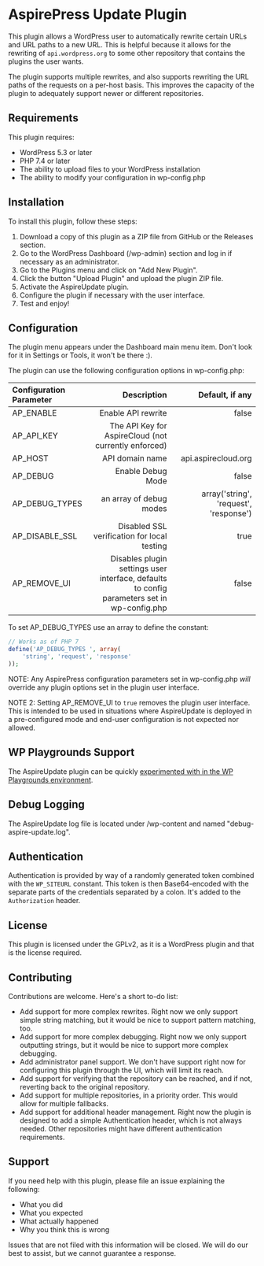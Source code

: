 # AspirePress Update Plugin

This plugin allows a WordPress user to automatically rewrite certain URLs and URL paths to a new URL. This is
helpful because it allows for the rewriting of `api.wordpress.org` to some other repository that contains the plugins
the user wants.

The plugin supports multiple rewrites, and also supports rewriting the URL paths of the requests on a per-host basis.
This improves the capacity of the plugin to adequately support newer or different repositories.

## Requirements

This plugin requires:

- WordPress 5.3 or later
- PHP 7.4 or later
- The ability to upload files to your WordPress installation
- The ability to modify your configuration in wp-config.php

## Installation

To install this plugin, follow these steps:

1. Download a copy of this plugin as a ZIP file from GitHub or the Releases section.
2. Go to the WordPress Dashboard (/wp-admin) section and log in if necessary as an administrator.
3. Go to the Plugins menu and click on "Add New Plugin".
4. Click the button "Upload Plugin" and upload the plugin ZIP file.
5. Activate the AspireUpdate plugin.
6. Configure the plugin if necessary with the user interface.
7. Test and enjoy!

## Configuration

The plugin menu appears under the Dashboard main menu item. Don't look for it in Settings or Tools, it won't be there :).

The plugin can use the following configuration options in wp-config.php:

| Configuration Parameter |                                                                                 Description |                        Default, if any |
| :---------------------- | ------------------------------------------------------------------------------------------: | -------------------------------------: |
| AP_ENABLE               |                                                                          Enable API rewrite |                                  false |
| AP_API_KEY              |                                        The API Key for AspireCloud (not currently enforced) |                                        |
| AP_HOST                 |                                                                             API domain name |                    api.aspirecloud.org |
| AP_DEBUG                |                                                                           Enable Debug Mode |                                  false |
| AP_DEBUG_TYPES          |                                                                     an array of debug modes | array('string', 'request', 'response') |
| AP_DISABLE_SSL          |                                                 Disabled SSL verification for local testing |                                   true |
| AP_REMOVE_UI            | Disables plugin settings user interface, defaults to config parameters set in wp-config.php |                                  false |

To set AP_DEBUG_TYPES use an array to define the constant:

```php
// Works as of PHP 7
define('AP_DEBUG_TYPES ', array(
    'string', 'request', 'response'
));
```

NOTE: Any AspirePress configuration parameters set in wp-config.php _will_ override any plugin options set in the plugin user interface. 


NOTE 2: Setting AP_REMOVE_UI to `true` removes the plugin user interface. This is intended to be used in situations where AspireUpdate is deployed in a pre-configured mode and end-user configuration is not expected nor allowed. 

## WP Playgrounds Support

The AspireUpdate plugin can be quickly [experimented with in the WP Playgrounds environment](https://playground.wordpress.net/?blueprint-url=https://raw.githubusercontent.com/aspirepress/AspireUpdate/refs/heads/playground-ready/assets/playground/blueprint.json).

## Debug Logging

The AspireUpdate log file is located under /wp-content and named "debug-aspire-update.log".

## Authentication

Authentication is provided by way of a randomly generated token combined with the `WP_SITEURL` constant. This token is
then Base64-encoded with the separate parts of the credentials separated by a colon. It's added to the `Authorization`
header.

## License

This plugin is licensed under the GPLv2, as it is a WordPress plugin and that is the license required.

## Contributing

Contributions are welcome. Here's a short to-do list:

- Add support for more complex rewrites. Right now we only support simple string matching, but it would be nice to support pattern matching, too.
- Add support for more complex debugging. Right now we only support outputting strings, but it would be nice to support more complex debugging.
- Add administrator panel support. We don't have support right now for configuring this plugin through the UI, which will limit its reach.
- Add support for verifying that the repository can be reached, and if not, reverting back to the original repository.
- Add support for multiple repositories, in a priority order. This would allow for multiple fallbacks.
- Add support for additional header management. Right now the plugin is designed to add a simple Authentication header, which is not always needed. Other repositories might have different authentication requirements.

## Support

If you need help with this plugin, please file an issue explaining the following:

- What you did
- What you expected
- What actually happened
- Why you think this is wrong

Issues that are not filed with this information will be closed. We will do our best to assist, but we cannot guarantee a response.
